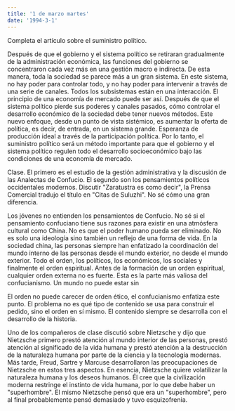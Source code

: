 ```yaml
---
title: '1 de marzo martes'
date: '1994-3-1'
---
```


Completa el artículo sobre el suministro político.

Después de que el gobierno y el sistema político se retiraran gradualmente de la administración económica, las funciones del gobierno se concentraron cada vez más en una gestión macro e indirecta. De esta manera, toda la sociedad se parece más a un gran sistema. En este sistema, no hay poder para controlar todo, y no hay poder para intervenir a través de una serie de canales. Todos los subsistemas están en una interacción. El principio de una economía de mercado puede ser así. Después de que el sistema político pierde sus poderes y canales pasados, cómo controlar el desarrollo económico de la sociedad debe tener nuevos métodos. Este nuevo enfoque, desde un punto de vista sistémico, es aumentar la oferta de política, es decir, de entrada, en un sistema grande. Esperanza de producción ideal a través de la participación política. Por lo tanto, el suministro político será un método importante para que el gobierno y el sistema político regulen todo el desarrollo socioeconómico bajo las condiciones de una economía de mercado.

Clase. El primero es el estudio de la gestión administrativa y la discusión de las Analectas de Confucio. El segundo son los pensamientos políticos occidentales modernos. Discutir "Zaratustra es como decir", la Prensa Comercial tradujo el título en "Citas de Suluzhi". No sé cómo una gran diferencia.

Los jóvenes no entienden los pensamientos de Confucio. No sé si el pensamiento confuciano tiene sus razones para existir en una atmósfera cultural como China. No es que el poder humano pueda ser eliminado. No es solo una ideología sino también un reflejo de una forma de vida. En la sociedad china, las personas siempre han enfatizado la coordinación del mundo interno de las personas desde el mundo exterior, no desde el mundo exterior. Todo el orden, los políticos, los económicos, los sociales y finalmente el orden espiritual. Antes de la formación de un orden espiritual, cualquier orden externa no es fuerte. Esta es la parte más valiosa del confucianismo. Un mundo no puede estar sin

El orden no puede carecer de orden ético, el confucianismo enfatiza este punto. El problema no es qué tipo de contenido se usa para construir el pedido, sino el orden en sí mismo. El contenido siempre se desarrolla con el desarrollo de la historia.

Uno de los compañeros de clase discutió sobre Nietzsche y dijo que Nietzsche primero prestó atención al mundo interior de las personas, prestó atención al significado de la vida humana y prestó atención a la destrucción de la naturaleza humana por parte de la ciencia y la tecnología modernas. Más tarde, Freud, Sartre y Marcuse desarrollaron las preocupaciones de Nietzsche en estos tres aspectos. En esencia, Nietzsche quiere volatilizar la naturaleza humana y los deseos humanos. Él cree que la civilización moderna restringe el instinto de vida humana, por lo que debe haber un "superhombre". El mismo Nietzsche pensó que era un "superhombre", pero al final probablemente pensó demasiado y tuvo esquizofrenia.
